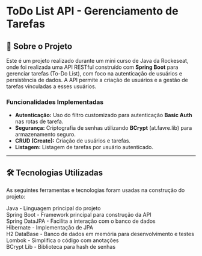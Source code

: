 # ToDo List API - Gerenciamento de Tarefas

## 🚀 Sobre o Projeto

Este é um projeto realizado durante um mini curso de Java da Rockeseat, onde foi realizada uma API RESTful construído com **Spring Boot** para gerenciar tarefas (To-Do List), com foco na autenticação de usuários e persistência de dados. A API permite a criação de usuários e a gestão de tarefas vinculadas a esses usuários.

### Funcionalidades Implementadas

- **Autenticação:** Uso do filtro customizado para autenticação **Basic Auth** nas rotas de tarefa.
- **Segurança:** Criptografia de senhas utilizando **BCrypt** (at.favre.lib) para armazenamento seguro.
- **CRUD (Create):** Criação de usuários e tarefas.
- **Listagem:** Listagem de tarefas por usuário autenticado.
---
## 🛠️ Tecnologias Utilizadas

As seguintes ferramentas e tecnologias foram usadas na construção do projeto:

Java - Linguagem principal do projeto<br>
Spring Boot - Framework principal para construção da API<br>
Spring DataJPA - Facilita a interação com o banco de dados<br>
Hibernate - Implementação de JPA<br>
H2 DataBase - Banco de dados em memória para desenvolvimento e testes<br>
Lombok - Simplifica o código com anotações<br>
BCrypt Lib - Biblioteca para hash de senhas<br>


